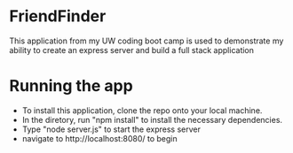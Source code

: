 # FriendFinder
This application from my UW coding boot camp is used to demonstrate my ability to create an express server and build a full stack application

# Running the app
- To install this application, clone the repo onto your local machine.
- In the diretory, run "npm install" to install the necessary dependencies.
- Type "node server.js" to start the express server
- navigate to http://localhost:8080/ to begin

